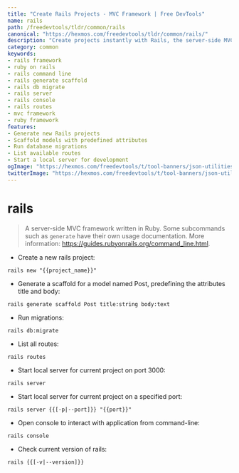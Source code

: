 ```yaml
---
title: "Create Rails Projects - MVC Framework | Free DevTools"
name: rails
path: /freedevtools/tldr/common/rails
canonical: "https://hexmos.com/freedevtools/tldr/common/rails/"
description: "Create projects instantly with Rails, the server-side MVC framework. Generate scaffolds, run migrations, and start servers easily. Free online tool, no registration required."
category: common
keywords:
- rails framework
- ruby on rails
- rails command line
- rails generate scaffold
- rails db migrate
- rails server
- rails console
- rails routes
- mvc framework
- ruby framework
features:
- Generate new Rails projects
- Scaffold models with predefined attributes
- Run database migrations
- List available routes
- Start a local server for development
ogImage: "https://hexmos.com/freedevtools/t/tool-banners/json-utilities-banner.png"
twitterImage: "https://hexmos.com/freedevtools/t/tool-banners/json-utilities-banner.png"
---
```


# rails

> A server-side MVC framework written in Ruby.
> Some subcommands such as `generate` have their own usage documentation.
> More information: <https://guides.rubyonrails.org/command_line.html>.

- Create a new rails project:

`rails new "{{project_name}}"`

- Generate a scaffold for a model named Post, predefining the attributes title and body:

`rails generate scaffold Post title:string body:text`

- Run migrations:

`rails db:migrate`

- List all routes:

`rails routes`

- Start local server for current project on port 3000:

`rails server`

- Start local server for current project on a specified port:

`rails server {{[-p|--port]}} "{{port}}"`

- Open console to interact with application from command-line:

`rails console`

- Check current version of rails:

`rails {{[-v|--version]}}`
